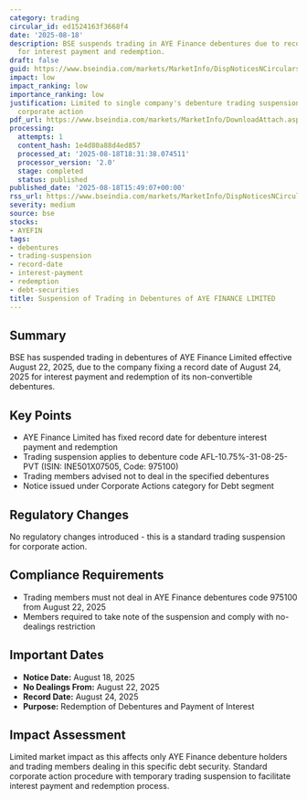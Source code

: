 ```yaml
---
category: trading
circular_id: ed1524163f3668f4
date: '2025-08-18'
description: BSE suspends trading in AYE Finance debentures due to record date fixation
  for interest payment and redemption.
draft: false
guid: https://www.bseindia.com/markets/MarketInfo/DispNoticesNCirculars.aspx?Noticeid={C26122EF-BFE2-4787-ADEA-A1100B6D3436}&noticeno=20250818-74&dt=08/18/2025&icount=74&totcount=77&flag=0
impact: low
impact_ranking: low
importance_ranking: low
justification: Limited to single company's debenture trading suspension for standard
  corporate action
pdf_url: https://www.bseindia.com/markets/MarketInfo/DownloadAttach.aspx?id=20250818-74&attachedId=
processing:
  attempts: 1
  content_hash: 1e4d80a88d4ed857
  processed_at: '2025-08-18T18:31:38.074511'
  processor_version: '2.0'
  stage: completed
  status: published
published_date: '2025-08-18T15:49:07+00:00'
rss_url: https://www.bseindia.com/markets/MarketInfo/DispNoticesNCirculars.aspx?Noticeid={C26122EF-BFE2-4787-ADEA-A1100B6D3436}&noticeno=20250818-74&dt=08/18/2025&icount=74&totcount=77&flag=0
severity: medium
source: bse
stocks:
- AYEFIN
tags:
- debentures
- trading-suspension
- record-date
- interest-payment
- redemption
- debt-securities
title: Suspension of Trading in Debentures of AYE FINANCE LIMITED
---
```


## Summary

BSE has suspended trading in debentures of AYE Finance Limited effective August 22, 2025, due to the company fixing a record date of August 24, 2025 for interest payment and redemption of its non-convertible debentures.

## Key Points

- AYE Finance Limited has fixed record date for debenture interest payment and redemption
- Trading suspension applies to debenture code AFL-10.75%-31-08-25-PVT (ISIN: INE501X07505, Code: 975100)
- Trading members advised not to deal in the specified debentures
- Notice issued under Corporate Actions category for Debt segment

## Regulatory Changes

No regulatory changes introduced - this is a standard trading suspension for corporate action.

## Compliance Requirements

- Trading members must not deal in AYE Finance debentures code 975100 from August 22, 2025
- Members required to take note of the suspension and comply with no-dealings restriction

## Important Dates

- **Notice Date:** August 18, 2025
- **No Dealings From:** August 22, 2025
- **Record Date:** August 24, 2025
- **Purpose:** Redemption of Debentures and Payment of Interest

## Impact Assessment

Limited market impact as this affects only AYE Finance debenture holders and trading members dealing in this specific debt security. Standard corporate action procedure with temporary trading suspension to facilitate interest payment and redemption process.